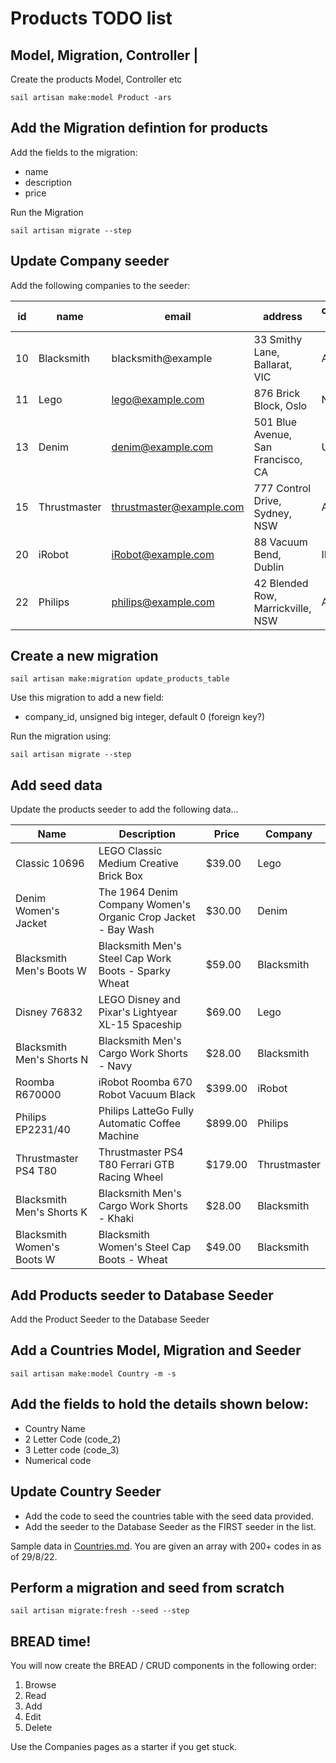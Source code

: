 # Products TODO list

## Model, Migration, Controller |

Create the products Model, Controller etc

```shell
sail artisan make:model Product -ars 
```

## Add the Migration defintion for products

Add the fields to the migration:

- name
- description
- price

Run the Migration
```shell
sail artisan migrate --step
```

## Update Company seeder

Add the following companies to the seeder:

| id  | name         | email                    | address                            | country code |
|-----|--------------|--------------------------|------------------------------------|--------------|
| 10  | Blacksmith   | blacksmith@example       | 33 Smithy Lane, Ballarat, VIC      | AUS          |
| 11  | Lego         | lego@example.com         | 876 Brick Block, Oslo              | NOR          |
| 13  | Denim        | denim@example.com        | 501 Blue Avenue, San Francisco, CA | USA          |
| 15  | Thrustmaster | thrustmaster@example.com | 777 Control Drive, Sydney, NSW     | AUS          |
| 20  | iRobot       | iRobot@example.com       | 88 Vacuum Bend, Dublin             | IRE          |
| 22  | Philips      | philips@example.com            | 42 Blended Row, Marrickville, NSW    | AUS            |

## Create a new migration 

```shell
sail artisan make:migration update_products_table
```

Use this migration to add a new field:

- company_id, unsigned big integer, default 0 (foreign key?)

Run the migration using:
```shell
sail artisan migrate --step
```

## Add seed data

Update the products seeder to add the following data...

| Name                       | Description                                                   | Price   | Company      |
|----------------------------|---------------------------------------------------------------|---------|--------------|
| Classic 10696              | LEGO Classic Medium Creative Brick Box                        | $39.00  | Lego         |
| Denim Women's Jacket       | The 1964 Denim Company Women's Organic Crop Jacket - Bay Wash | $30.00  | Denim        |
| Blacksmith Men's Boots W   | Blacksmith Men's Steel Cap Work Boots - Sparky Wheat          | $59.00  | Blacksmith   |
| Disney 76832               | LEGO Disney and Pixar's Lightyear XL-15 Spaceship             | $69.00  | Lego         |
| Blacksmith Men's Shorts N  | Blacksmith Men's Cargo Work Shorts - Navy                     | $28.00  | Blacksmith   |
| Roomba R670000             | iRobot Roomba 670 Robot Vacuum Black                          | $399.00 | iRobot       |
| Philips EP2231/40          | Philips LatteGo Fully Automatic Coffee Machine                | $899.00 | Philips      |
| Thrustmaster PS4 T80       | Thrustmaster PS4 T80 Ferrari GTB Racing Wheel                 | $179.00 | Thrustmaster |
| Blacksmith Men's Shorts K  | Blacksmith Men's Cargo Work Shorts - Khaki                    | $28.00  | Blacksmith   |
| Blacksmith Women's Boots W | Blacksmith Women's Steel Cap Boots - Wheat                    | $49.00  | Blacksmith   |


## Add Products seeder to Database Seeder

Add the Product Seeder to the Database Seeder


## Add a Countries Model, Migration and Seeder

```shell
sail artisan make:model Country -m -s 
```

## Add the fields to hold the details shown below:

- Country Name
- 2 Letter Code (code_2)
- 3 Letter code (code_3)
- Numerical code


## Update Country Seeder

- Add the code to seed the countries table with the seed data provided.
- Add the seeder to the Database Seeder as the FIRST seeder in the list.

Sample data in [Countries.md](Countries.md). You are given an array with 200+ codes in as of 29/8/22.


## Perform a migration and seed from scratch

``` shell
sail artisan migrate:fresh --seed --step
```

## BREAD time!

You will now create the BREAD / CRUD components in the following order:
1. Browse
2. Read
3. Add
4. Edit
5. Delete

Use the Companies pages as a starter if you get stuck.



